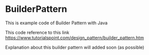 # BuilderPattern
This is example code of Builder Pattern with Java

This code reference to this link https://www.tutorialspoint.com/design_pattern/builder_pattern.htm

Explanation about this builder pattern will added soon (as possible)

